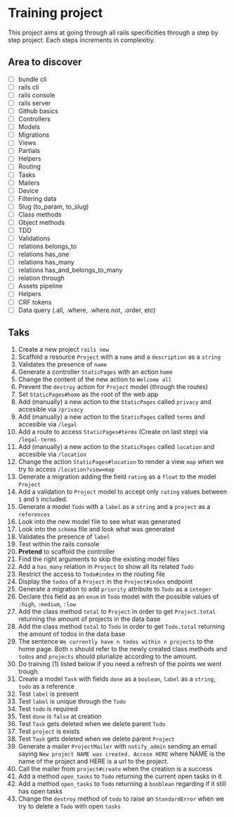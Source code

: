 # Training project

This project aims at going through all rails specificities through a step by step project. Each steps increments in complexitiy.

## Area to discover
- [ ] bundle cli
- [ ] rails cli
- [ ] rails console
- [ ] rails server
- [ ] Github basics
- [ ] Controllers
- [ ] Models
- [ ] Migrations
- [ ] Views
- [ ] Partials
- [ ] Helpers
- [ ] Routing
- [ ] Tasks
- [ ] Mailers
- [ ] Device
- [ ] Filtering data
- [ ] Slug (to_param, to_slug)
- [ ] Class methods
- [ ] Object methods
- [ ] TDD
- [ ] Validations
- [ ] relations belongs_to
- [ ] relations has_one
- [ ] relations has_many
- [ ] relations has_and_belongs_to_many
- [ ] relation through
- [ ] Assets pipeline
- [ ] Helpers
- [ ] CRF tokens
- [ ] Data query (.all, .where, .where.not, .order, etc)

## Taks
1. Create a new project `rails new`
1. Scaffold a resource `Project` with a `name` and a `description` as a `string`
1. Validates the presence of `name`
1. Generate a controller `StaticPages` with an action `home`
1. Change the content of the new action to `Welcome all`
1. Prevent the `destroy` action for `Project` model (through the routes)
1. Set `StaticPages#home` as the root of the web app
1. Add (manually) a new action to the `StaticPages` called `privacy` and accesible via `/privacy`
1. Add (manually) a new action to the `StaticPages` called `terms` and accesible via `/legal`
1. Add a route to access `StaticPages#terms` (Create on last step) via `/legal-terms`
1. Add (manually) a new action to the `StaticPages` called `location` and accesible via `/location`
1. Change the action `StaticPages#location` to render a view `map` when we try to access `/location?view=map`
1. Generate a migration adding the field `rating` as a `float` to the model `Project`
1. Add a validation to `Project` model to accept only `rating` values between `1` and `5` included.
1. Generate a model `Todo` with a `label` as a `string` and a `project` as a `references`
1. Look into the new model file to see what was generated
1. Look into the `schema` file and look what was generated
1. Validates the presence of `label`
1. Test within the rails console
1. **Pretend** to scaffold the controller
1. Find the right arguments to skip the existing model files
1. Add a `has_many` relation in `Project` to show all its related `Todo`
1. Restrict the access to `Todo#index` in the routing file
1. Display the `todos` of a `Project` in the `Project#index` endpoint
1. Generate a migration to add `priority` attribute to `Todo` as a `integer`
1. Declare this field as an `enum` in `Todo` model with the possible values of `:high`, `:medium`, `:low`
1. Add the class method `total` to `Project` in order to get `Project.total` returning the amount of projects in the data base
1. Add the class method `total` to `Todo` in order to get `Todo.total` returning the amount of todos in the data base
1. The sentence `We currently have n todos within n projects` to the home page. Both `n` should refer to the newly created class methods and `todos` and `projects` should plurialize according to the amount.
1. Do training (1) listed below if you need a refresh of the points we went trough.
1. Create a model `Task` with fields `done` as a `boolean`, `label` as a `string`, `todo` as a reference
1. Test `label` is present
1. Test `label` is unique through the `Todo`
1. Test `todo` is required
1. Test `done` is `false` at creation
1. Test `Task` gets deleted when we delete parent `Todo`
1. Test `project` is exists
1. Test `Task` gets deleted when we delete parent `Project`
1. Generate a mailer `ProjectMailer` with `notify_admin` sending an email saying `New project NAME was created. Accese HERE` where NAME is the name of the project and HERE is a url to the project.
1. Call the mailer from `project#create` when the creation is a success
1. Add a method `open_tasks` to `Todo` returning  the current open tasks in it
1. Add a method `open_tasks` to `Todo` returning a `booblean` regarding if it still has open tasks
1. Change the `destroy` method of `todo` to raise an `StandardError` when we try to delete a `Todo` with open `tasks`



